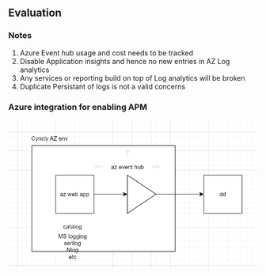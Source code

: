 ## Evaluation 

### Notes

1. Azure Event hub usage and cost needs to be tracked 
1. Disable Application insights and hence no new entries in AZ Log analytics 
1. Any services or reporting build on top of Log analytics will be broken 
1. Duplicate Persistant of logs is not a valid concerns 

### Azure integration for enabling APM

[![Azure event hub requirment](docs/image/az-dd-trace-arch.png)](https://docs.datadoghq.com/serverless/azure_app_services/azure_app_services_windows/?tab=net#programmatic-management)
